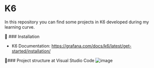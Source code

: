 # K6
In this repository you can find some projects in K6 developed during my learning curve.

📜 ### Installation
- K6 Documentation: https://grafana.com/docs/k6/latest/get-started/installation/

📂### Project structure at Visual Studio Code
![image](https://github.com/almeidas-tatiane/K6/assets/68197687/f80c96bc-fdda-4b89-9ddf-f863297be870)
